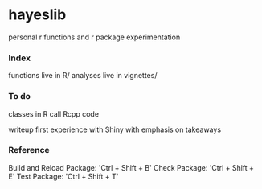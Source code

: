 # hayeslib
personal r functions and r package experimentation

### Index

functions live in R/
analyses live in vignettes/

### To do

classes in R
call Rcpp code

writeup first experience with Shiny with emphasis on takeaways

### Reference

Build and Reload Package:  'Ctrl + Shift + B'
Check Package:             'Ctrl + Shift + E'
Test Package:              'Ctrl + Shift + T'


